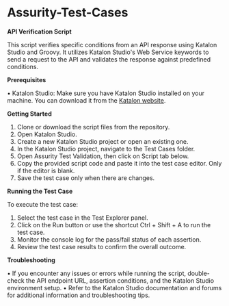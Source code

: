 # Assurity-Test-Cases
**API Verification Script**

This script verifies specific conditions from an API response using Katalon Studio and Groovy. It utilizes Katalon Studio's Web Service keywords to send a request to the API and validates the response against predefined conditions.


**Prerequisites**

•	Katalon Studio: Make sure you have Katalon Studio installed on your machine. You can download it from the [Katalon website](https://katalon.com/).


**Getting Started**
1.	Clone or download the script files from the repository.
2.	Open Katalon Studio.
3.	Create a new Katalon Studio project or open an existing one.
4.	In the Katalon Studio project, navigate to the Test Cases folder.
5.	Open Assurity Test Validation, then click on Script tab below.
6.	Copy the provided script code and paste it into the test case editor. Only if the editor is blank.
7.	Save the test case only when there are changes.


**Running the Test Case**

To execute the test case:
1.	Select the test case in the Test Explorer panel.
2.	Click on the Run button or use the shortcut Ctrl + Shift + A to run the test case.
3.	Monitor the console log for the pass/fail status of each assertion.
4.	Review the test case results to confirm the overall outcome.


**Troubleshooting**

•	If you encounter any issues or errors while running the script, double-check the API endpoint URL, assertion conditions, and the Katalon Studio environment setup.
•	Refer to the Katalon Studio documentation and forums for additional information and troubleshooting tips.
